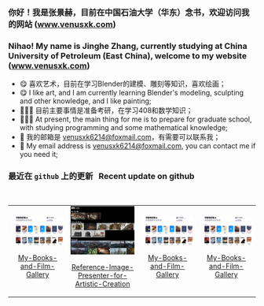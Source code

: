 ### 你好！我是张景赫，目前在中国石油大学（华东）念书，欢迎访问我的网站 (www.venusxk.com)
### Nihao! My name is Jinghe Zhang, currently studying at China University of Petroleum (East China), welcome to my website (www.venusxk.com)
- 😋 喜欢艺术，目前在学习Blender的建模、雕刻等知识，喜欢绘画；
- 😋 I like art, and I am currently learning Blender's modeling, sculpting and other knowledge, and I like painting;
- 🧑🏽‍💻 目前主要事情是准备考研，在学习408和数学知识；
- 🧑🏽‍💻 At present, the main thing for me is to prepare for graduate school, with studying programming and some mathematical knowledge;
- 📨 我的邮箱是 venusxk6214@foxmail.com，有需要可以联系我；
- 📨 My email address is venusxk6214@foxmail.com, you can contact me if you need it;

### 最近在 `github` 上的更新 &nbsp; Recent update on github

<br>


<table>
    <tr>
<td>
<div align=center>
<img decoding="async" src="./readme_file/gallery.jpg" width="100%" >

[My-Books-and-Film-Gallery](https://github.com/VenusXK/My-Books-and-Film-Gallery)
</div>
</td>
<td>
<div align=center>
<img decoding="async" src="./readme_file/material2.jpg" width="100%" border-radius="3px" >

[Reference-Image-Presenter-for-Artistic-Creation](https://github.com/VenusXK/Reference-Image-Presenter-for-Artistic-Creation)
</div>
</td>
<td>
<div align=center>
<img decoding="async" src="./readme_file/gallery.jpg" width="100%" >

[My-Books-and-Film-Gallery](https://github.com/VenusXK/My-Books-and-Film-Gallery)
</div>
</td>
<td>
<div align=center>
<img decoding="async" src="./readme_file/gallery.jpg" width="100%" >

[My-Books-and-Film-Gallery](https://github.com/VenusXK/My-Books-and-Film-Gallery)
</div>
</td>
    </tr>
</table>


<!--
**VenusXK/VenusXK** is a ✨ _special_ ✨ repository because its `README.md` (this file) appears on your GitHub profile.

Here are some ideas to get you started:

- 🔭 I’m currently working on ...
- 🌱 I’m currently learning ...
- 👯 I’m looking to collaborate on ...
- 🤔 I’m looking for help with ...
- 💬 Ask me about ...
- 📫 How to reach me: ...
- 😄 Pronouns: ...
- ⚡ Fun fact: ...
-->
